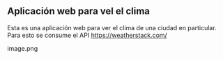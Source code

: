 ## Aplicación web para vel el clima  

Esta es una aplicación web para ver el clima de una ciudad en particular.
Para esto se consume el API https://weatherstack.com/


image.png
